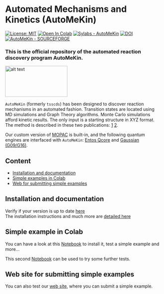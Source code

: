 # Automated Mechanisms and Kinetics (AutoMeKin)

[![License: MIT](https://img.shields.io/badge/License-MIT-yellow.svg)](https://opensource.org/licenses/MIT) [![Open In Colab](https://colab.research.google.com/assets/colab-badge.svg)](https://colab.research.google.com/github/emartineznunez/AutoMeKin/blob/main/notebooks/AutoMeKin.ipynb)  [![Sylabs - AutoMeKin](https://img.shields.io/badge/Sylabs-AutoMeKin-2ea44f)](https://cloud.sylabs.io/library/emartineznunez/default/automekin) [![DOI](https://zenodo.org/badge/476189550.svg)](https://zenodo.org/doi/10.5281/zenodo.10674957)  [![AutoMeKin - SOURCEFORGE](https://img.shields.io/badge/AutoMeKin-SOURCEFORGE-2ea44f?logo=%23FF6600)](https://sourceforge.net/projects/automekin-rev1140/)





### This is the official repository of the automated reaction discovery program **AutoMeKin**.

<p align="left">
   <img src="logo.png" alt="alt text" width="200" height="100">
</p>


<code>AutoMeKin</code> (formerly <code>tsscds</code>) has been designed to discover reaction mechanisms in an automated fashion. Transition states are located using MD simulations and Graph Theory algorithms. Monte Carlo simulations afford kinetic results. The only input is a starting structure in XYZ format. The method is described in these two publications: [1](https://onlinelibrary.wiley.com/doi/abs/10.1002/jcc.23790) [2](https://pubs.rsc.org/en/content/articlelanding/2015/cp/c5cp02175h#!divAbstract). 

Our custom version of [MOPAC](https://github.com/openmopac/mopac) is built-in, and the following quantum engines are interfaced with <code>AutoMeKin</code>: [Entos Qcore](https://software.entos.ai/qcore/documentation/) and [Gaussian (G09/G16)](https://gaussian.com/). 

## Content
- [Installation and documentation](#inst)
- [Simple examples in Colab](#colab)
- [Web for submitting simple examples](#web)

## Installation and documentation <a name="inst"></a>
Verify if your version is up to date [here](https://github.com/emartineznunez/AutoMeKin/blob/main/ChangeLog.md)    
The installation instructions and much more are [detailed here](https://emartineznunez.github.io/AutoMeKin)

## Simple example in Colab<a name="colab"></a>
You can have a look at this [Notebook](https://colab.research.google.com/github/emartineznunez/AutoMeKin/blob/main/notebooks/AutoMeKin.ipynb) to install it, test a simple example and more...

This second [Notebook](https://colab.research.google.com/github/emartineznunez/AutoMeKin/blob/main/notebooks/AutoMeKin2.ipynb) can be used to try some further tests.

## Web site for submitting simple examples<a name="web"></a>
You can also test our [web site](https://rxnkin.usc.es/amk/), where you can submit a simple example.

